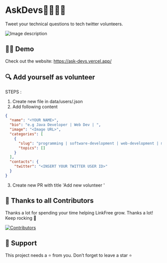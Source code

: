 # AskDevs👩‍💻👨‍💻
Tweet your technical questions to tech twitter volunteers.

![Image description](https://dev-to-uploads.s3.amazonaws.com/uploads/articles/8lh8zorj818yy0zn1ged.gif)

## 👨‍💻 Demo

Check out the website: https://ask-devs.vercel.app/

## 🔍 Add yourself as volunteer
STEPS :
1. Create new file in data/users/<github username>.json
2. Add following content 
```json
{
  "name": "<YOUR NAME>",
  "bio": "e.g Java Developer | Web Dev | ",
  "image": "<Image URL>",
  "categories": [
    {
      "slug": "programming | software-development | web-development | mobile-development | data-science",
      "topics": []
    }
  ],
  "contacts": {
    "twitter": "<INSERT YOUR TWITTER USER ID>"
  }
}
```
3. Create new PR with title 'Add new volunteer <Your name>'

## 🙌 Thanks to all Contributors

Thanks a lot for spending your time helping LinkFree grow. Thanks a lot! Keep rocking 🍻

[![Contributors](https://contrib.rocks/image?repo=codewithvoid/AskDevs)](https://github.com/codewithvoid/AskDevs/graphs/contributors)


## 🙏 Support

This project needs a ⭐️ from you. Don’t forget to leave a star ⭐️

